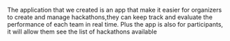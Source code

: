 The application that we created is an app that make it easier for organizers to create and manage hackathons,they can keep track and evaluate the performance of each team in real time. Plus the app is also for participants, it will allow them see the list of hackathons available

